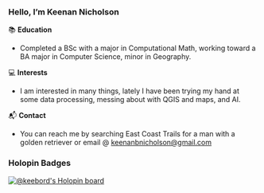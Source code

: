 ### Hello, I’m Keenan Nicholson


📚 **Education**

- Completed a BSc with a major in Computational Math, working toward a BA major in Computer Science, minor in Geography. 

💻 **Interests**

- I am interested in many things, lately I have been trying my hand at some data processing, messing about with QGIS and maps, and AI.

📬 **Contact**

- You can reach me by searching East Coast Trails for a man with a golden retriever or email @ keenanbnicholson@gmail.com


### Holopin Badges

[![@keebord's Holopin board](https://holopin.me/keebord)](https://holopin.io/@keebord)

